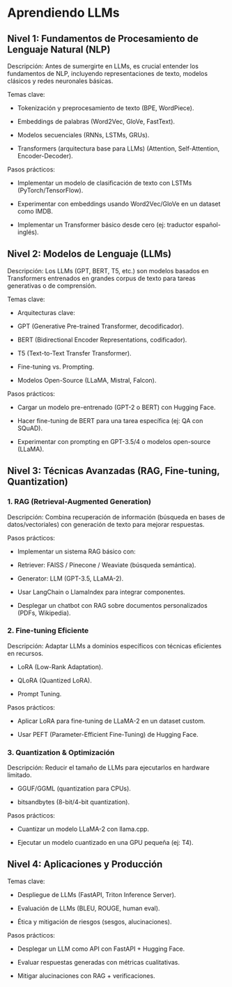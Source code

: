# Aprendiendo LLMs

## Nivel 1: Fundamentos de Procesamiento de Lenguaje Natural (NLP)
  Descripción:
  Antes de sumergirte en LLMs, es crucial entender los fundamentos de NLP, incluyendo representaciones de texto, modelos clásicos y redes neuronales básicas.
  
  Temas clave:
  - Tokenización y preprocesamiento de texto (BPE, WordPiece).
  
  - Embeddings de palabras (Word2Vec, GloVe, FastText).
  
  - Modelos secuenciales (RNNs, LSTMs, GRUs).
  
  - Transformers (arquitectura base para LLMs) (Attention, Self-Attention, Encoder-Decoder).
  
  Pasos prácticos:
  - Implementar un modelo de clasificación de texto con LSTMs (PyTorch/TensorFlow).
  
  - Experimentar con embeddings usando Word2Vec/GloVe en un dataset como IMDB.
  
  - Implementar un Transformer básico desde cero (ej: traductor español-inglés).
  
## Nivel 2: Modelos de Lenguaje (LLMs)
  Descripción:
  Los LLMs (GPT, BERT, T5, etc.) son modelos basados en Transformers entrenados en grandes corpus de texto para tareas generativas o de comprensión.
  
  Temas clave:
  - Arquitecturas clave:
  
  - GPT (Generative Pre-trained Transformer, decodificador).
  
  - BERT (Bidirectional Encoder Representations, codificador).
  
  - T5 (Text-to-Text Transfer Transformer).
  
  - Fine-tuning vs. Prompting.
  
  - Modelos Open-Source (LLaMA, Mistral, Falcon).
  
  Pasos prácticos:
  - Cargar un modelo pre-entrenado (GPT-2 o BERT) con Hugging Face.
  
  - Hacer fine-tuning de BERT para una tarea específica (ej: QA con SQuAD).
  
  - Experimentar con prompting en GPT-3.5/4 o modelos open-source (LLaMA).
  
## Nivel 3: Técnicas Avanzadas (RAG, Fine-tuning, Quantization)

### 1. RAG (Retrieval-Augmented Generation)
  Descripción: Combina recuperación de información (búsqueda en bases de datos/vectoriales) con generación de texto para mejorar respuestas.
  
  Pasos prácticos:
  - Implementar un sistema RAG básico con:
  
  - Retriever: FAISS / Pinecone / Weaviate (búsqueda semántica).
  
  - Generator: LLM (GPT-3.5, LLaMA-2).
  
  - Usar LangChain o LlamaIndex para integrar componentes.
  
  - Desplegar un chatbot con RAG sobre documentos personalizados (PDFs, Wikipedia).

### 2. Fine-tuning Eficiente
  Descripción: Adaptar LLMs a dominios específicos con técnicas eficientes en recursos.
  
  - LoRA (Low-Rank Adaptation).
  
  - QLoRA (Quantized LoRA).
  
  - Prompt Tuning.
  
  Pasos prácticos:
  - Aplicar LoRA para fine-tuning de LLaMA-2 en un dataset custom.
  
  - Usar PEFT (Parameter-Efficient Fine-Tuning) de Hugging Face.
  
### 3. Quantization & Optimización
  Descripción: Reducir el tamaño de LLMs para ejecutarlos en hardware limitado.
  
  - GGUF/GGML (quantization para CPUs).
  
  - bitsandbytes (8-bit/4-bit quantization).
  
  Pasos prácticos:
  - Cuantizar un modelo LLaMA-2 con llama.cpp.
  
  - Ejecutar un modelo cuantizado en una GPU pequeña (ej: T4).
  
## Nivel 4: Aplicaciones y Producción
  Temas clave:
  - Despliegue de LLMs (FastAPI, Triton Inference Server).
  
  - Evaluación de LLMs (BLEU, ROUGE, human eval).
  
  - Ética y mitigación de riesgos (sesgos, alucinaciones).
  
  Pasos prácticos:
  - Desplegar un LLM como API con FastAPI + Hugging Face.
  
  - Evaluar respuestas generadas con métricas cualitativas.
  
  - Mitigar alucinaciones con RAG + verificaciones.
